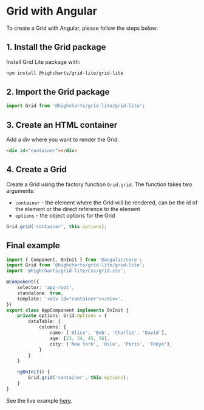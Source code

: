 # Grid with Angular
To create a Grid with Angular, please follow the steps below:

## 1. Install the Grid package
Install Grid Lite package with:
```bash
npm install @highcharts/grid-lite/grid-lite
```

## 2. Import the Grid package

```ts
import Grid from '@highcharts/grid-lite/grid-lite';
```

## 3. Create an HTML container  
Add a div where you want to render the Grid.
```html
<div id="container"></div>
```

## 4. Create a Grid
Create a Grid using the factory function `Grid.grid`. The function takes two arguments:
- `container` - the element where the Grid will be rendered, can be the id of the element or the direct reference to the element
- `options` - the object options for the Grid
```ts
Grid.grid('container', this.options);
```

## Final example
```ts
import { Component, OnInit } from '@angular/core';
import Grid from '@highcharts/grid-lite/grid-lite';
import '@highcharts/grid-lite/css/grid.css';

@Component({
    selector: 'app-root',
    standalone: true,
    template: '<div id="container"></div>',
})
export class AppComponent implements OnInit {
    private options: Grid.Options = {
        dataTable: {
            columns: {
                name: ['Alice', 'Bob', 'Charlie', 'David'],
                age: [23, 34, 45, 56],
                city: ['New York', 'Oslo', 'Paris', 'Tokyo'],
            }
        }
    }

    ngOnInit() {
        Grid.grid('container', this.options);
    }
}
```

See the live example [here](https://stackblitz.com/edit/highcharts-grid-angular?file=src%2Fmain.ts).

